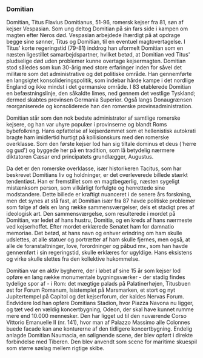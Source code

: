 ### Domitian


Domitian, Titus Flavius Domitianus, 51-96, romersk kejser fra 81, søn af kejser Vespasian. Som ung deltog Domitian på sin fars side i kampen om magten efter Neros død. Vespasian arbejdede ihærdigt på at opdrage begge sine sønner, Titus og Domitian, til en eventuel magtovertagelse. I Titus' korte regeringstid (79-81) inddrog han uformelt Domitian som en næsten ligestillet samarbejdspartner, hvilket betød, at Domitian ved Titus' pludselige død uden problemer kunne overtage kejsermagten. Domitian stod således som kun 30-årig med store erfaringer inden for såvel det militære som det administrative og det politiske område. Han gennemførte en langsigtet konsolideringspolitik, som indebar hårde kampe i det nordlige England og ikke mindst i det germanske område. I 83 etablerede Domitian en befæstningslinje, den såkaldte limes, ned gennem det vestlige Tyskland; dermed skabtes provinsen Germania Superior. Også langs Donaugrænsen reorganiserede og konsoliderede han den romerske provinsadministration.

Domitian står som den nok bedste administrator af samtlige romerske kejsere, og han var uhyre populær i provinserne og blandt Roms bybefolkning. Hans opfattelse af kejserdømmet som et hellenistisk autokrati bragte ham imidlertid hurtigt på kollisionskurs med den romerske overklasse. Som den første kejser lod han sig tiltale dominus et deus ('herre og gud') og byggede her på en tradition, som lå betydelig nærmere diktatoren Cæsar end principatets grundlægger, Augustus.

Da det er den romerske overklasse, især historikeren Tacitus, som har beskrevet Domitians liv og holdninger, er det overleverede billede stærkt tendentiøst. Han er fremstillet som en magtbegærlig, næsten sygeligt mistænksom person, som vilkårligt forfulgte og henrettede sine modstandere. Dette billede er kraftigt nuanceret i de senere års forskning, men det synes at stå fast, at Domitian især fra 87 havde politiske problemer som følge af dels en lang række sammensværgelser, dels et stadigt pres af ideologisk art. Den sammensværgelse, som resulterede i mordet på Domitian, var ledet af hans hustru, Domitia, og en kreds af hans nærmeste ved kejserhoffet. Efter mordet erklærede Senatet ham for damnatio memoriae. Det betød, at hans navn og enhver erindring om ham skulle udslettes, at alle statuer og portrætter af ham skulle fjernes, men også, at alle de foranstaltninger, love, forordninger og påbud mv., som han havde gennemført i sin regeringstid, skulle erklæres for ugyldige. Hans eksistens og virke skulle slettes fra den kollektive hukommelse.

Domitian var en aktiv bygherre, der i løbet af sine 15 år som kejser lod opføre en lang række monumentale bygningsværker - der stadig findes tydelige spor af - i Rom: det mægtige palads på Palatinerhøjen, Titusbuen øst for Forum Romanum, Isistemplet på Marsmarken, et stort og nyt Jupitertempel på Capitol og det kejserforum, der kaldes Nervas Forum. Endvidere lod han opføre Domitians Stadion, hvor Piazza Navona nu ligger, og tæt ved en vældig koncertbygning, Odeon, der skal have kunnet rumme mere end 10.000 mennesker. Den har ligget ud til den nuværende Corso Vittorio Emanuelle II (nr. 141), hvor man af Palazzo Massimo alle Colonnes buede facade kan ane konturerne af den tidligere koncertbygning. Endelig anlagde Domitian Naumacia, en sølignende scene, der blev opført i direkte forbindelse med Tiberen. Den blev anvendt som scene for maritime skuespil som større søslag mellem rigtige skibe.
